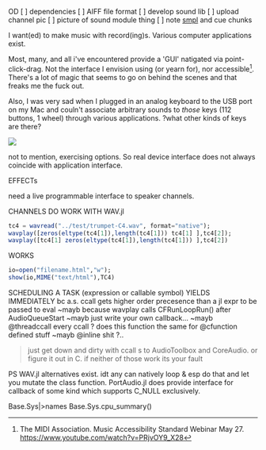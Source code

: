 OD
[ ] dependencies
[ ] AIFF file format
[ ] develop sound lib
[ ] upload channel pic
[ ] picture of sound module thing
[ ] note [smpl](https://www.recordingblogs.com/wiki/sample-chunk-of-a-wave-file) and cue  chunks

I want(ed) to make music with record(ing)s. Various computer applications exist.

Most, many, and all i've encountered provide a 'GUI' natigated via point-click-drag. Not the interface I envision using (or yearn for), nor accessible[^1]. There's a lot of magic that seems to go on behind the scenes and that freaks me the fuck out.

Also, I was very sad when I plugged in an analog keyboard to the USB port on my Mac and couln't associate arbitrary sounds to *those* keys (112 buttons, 1 wheel) through various applications.
?what other kinds of keys are there?

![](keyboard.HEIC)


not to mention, exercising options.
So real device interface does not always coincide with application interface.


EFFECTs

need a live programmable interface to speaker channels.

CHANNELS DO WORK WITH WAV.jl
```julia
tc4 = wavread("../test/trumpet-C4.wav", format="native");
wavplay([zeros(eltype(tc4[1]),length(tc4[1])) tc4[1] ],tc4[2]);
wavplay([tc4[1] zeros(eltype(tc4[1]),length(tc4[1])) ],tc4[2])
```
WORKS
```julia
io=open("filename.html","w");
show(io,MIME("text/html"),TC4)
```

SCHEDULING A TASK (expression or callable symbol) YIELDS IMMEDIATELY bc a.s. ccall gets higher order precesence than a jl expr to be passed to eval
~mayb because wavplay calls CFRunLoopRun() after AudioQueueStart
~mayb just write your own callback...
~mayb @threadccall every ccall ? does this function the same for @cfunction defined stuff
~mayb @inline shit ?..
> just get down and dirty with ccall s to AudioToolbox and CoreAudio.
> or figure it out in C.
> if neither of those work its your fault

PS WAV.jl alternatives exist. idt any can natively loop & esp do that and let you mutate the class function. PortAudio.jl does provide interface for callback of some kind which supports C_NULL exclusively.



Base.Sys|>names
Base.Sys.cpu_summary()



[^1]: The MIDI Association. Music Accessibility Standard Webinar May 27. https://www.youtube.com/watch?v=PRjvOY9_X28
